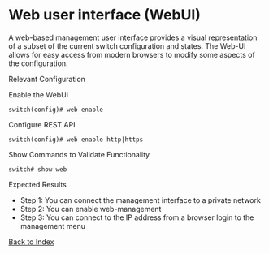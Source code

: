 # Web user interface (WebUI) 

A web-based management user interface provides a visual representation of a subset of the current switch configuration and states. The Web-UI allows for easy access from modern browsers to modify some aspects of the configuration. 

Relevant Configuration 

Enable the WebUI 

```
switch(config)# web enable
```

Configure REST API

``` 
switch(config)# web enable http|https
```

Show Commands to Validate Functionality 

```
switch# show web
```

Expected Results 

* Step 1: You can connect the management interface to a private network
* Step 2: You can enable web-management
* Step 3: You can connect to the IP address from a browser login to the management menu  


[Back to Index](./index.md)